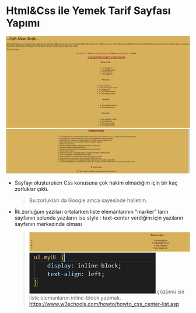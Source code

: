 # Html&Css ile Yemek Tarif Sayfası Yapımı

![sayfa](img/sayfa.PNG)
![sayfadevamı](img/sayfa..PNG)

- Sayfayı oluşturuken Css konusuna çok hakim olmadığım için bir kaç zorluklar çıktı.

  > Bu zorlukları da Google amca sayesinde halletim.

- İlk zorluğum yazıları ortalarken liste elemanlarının "marker" ların sayfanın solunda yazıların ise style : text-center verdiğim için yazıların sayfanın merkezinde olması
  > ![listproblem](img/listproblem.PNG)  
  > ![listcozum](img/listcozum.PNG) çözümü ise liste elemanlarını inline-block yapmak.
  > https://www.w3schools.com/howto/howto_css_center-list.asp
